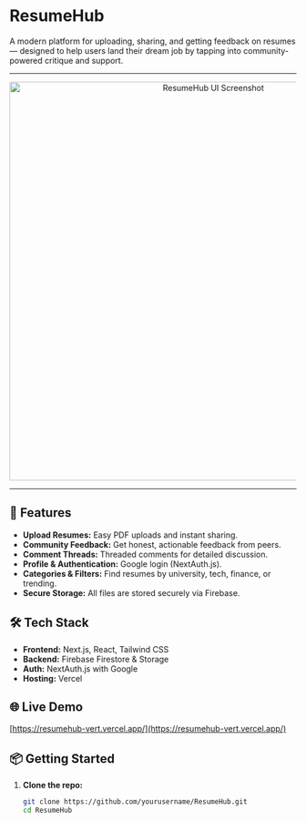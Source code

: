 # ResumeHub

A modern platform for uploading, sharing, and getting feedback on resumes — designed to help users land their dream job by tapping into community-powered critique and support.

---

<p align="center">
  <img src="./screenshot.png" alt="ResumeHub UI Screenshot" width="700"/>
</p>

---

## 🚀 Features

- **Upload Resumes:** Easy PDF uploads and instant sharing.
- **Community Feedback:** Get honest, actionable feedback from peers.
- **Comment Threads:** Threaded comments for detailed discussion.
- **Profile & Authentication:** Google login (NextAuth.js).
- **Categories & Filters:** Find resumes by university, tech, finance, or trending.
- **Secure Storage:** All files are stored securely via Firebase.

## 🛠️ Tech Stack

- **Frontend:** Next.js, React, Tailwind CSS
- **Backend:** Firebase Firestore & Storage
- **Auth:** NextAuth.js with Google
- **Hosting:** Vercel

## 🌐 Live Demo

[https://resumehub-vert.vercel.app/](https://resumehub-vert.vercel.app/)

## 📦 Getting Started

1. **Clone the repo:**
   ```bash
   git clone https://github.com/yourusername/ResumeHub.git
   cd ResumeHub
